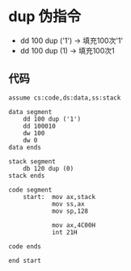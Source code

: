 # dup 伪指令

* dd 100 dup ('1') -> 填充100次'1'
* dd 100 dup (1) -> 填充100次1


## 代码
```
assume cs:code,ds:data,ss:stack
    
data segment
    dd 100 dup ('1')
    dd 100010
    dw 100
    dw 0
data ends
    
stack segment
    db 120 dup (0)
stack ends

code segment
    start:  mov ax,stack
            mov ss,ax
            mov sp,128
            
            mov ax,4C00H
            int 21H
            
code ends

end start            

```